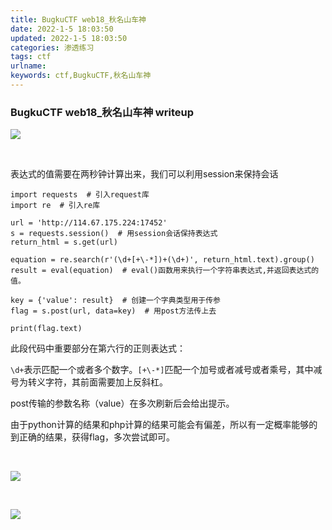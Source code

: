 ```yaml
---
title: BugkuCTF web18_秋名山车神
date: 2022-1-5 18:03:50
updated: 2022-1-5 18:03:50
categories: 渗透练习
tags: ctf
urlname:
keywords: ctf,BugkuCTF,秋名山车神
---
```


### BugkuCTF web18_秋名山车神 writeup



![](https://cdn.jsdelivr.net/gh/QJLONG/HUMMER-PIC@master/img/20220105175453.png)

<br>

表达式的值需要在两秒钟计算出来，我们可以利用session来保持会话

```python3
import requests  # 引入request库
import re  # 引入re库

url = 'http://114.67.175.224:17452'
s = requests.session()  # 用session会话保持表达式
return_html = s.get(url)

equation = re.search(r'(\d+[+\-*])+(\d+)', return_html.text).group()
result = eval(equation)  # eval()函数用来执行一个字符串表达式,并返回表达式的值。

key = {'value': result}  # 创建一个字典类型用于传参
flag = s.post(url, data=key)  # 用post方法传上去

print(flag.text)
```

此段代码中重要部分在第六行的正则表达式：

```\d+```表示匹配一个或者多个数字。```[+\-*]```匹配一个加号或者减号或者乘号，其中减号为转义字符，其前面需要加上反斜杠。

post传输的参数名称（value）在多次刷新后会给出提示。

由于python计算的结果和php计算的结果可能会有偏差，所以有一定概率能够的到正确的结果，获得flag，多次尝试即可。

<br>

![](https://cdn.jsdelivr.net/gh/QJLONG/HUMMER-PIC@master/img/20220105175536.png)

<br>

![](https://cdn.jsdelivr.net/gh/QJLONG/HUMMER-PIC@master/img/20220105180043.png)